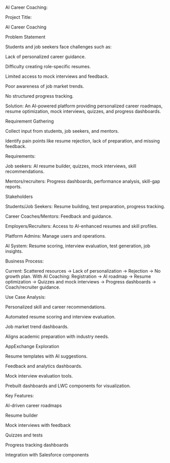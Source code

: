 AI Career Coaching:

Project Title:

AI Career Coaching

Problem Statement

Students and job seekers face challenges such as:

Lack of personalized career guidance.

Difficulty creating role-specific resumes.

Limited access to mock interviews and feedback.

Poor awareness of job market trends.

No structured progress tracking.

Solution:
An AI-powered platform providing personalized career roadmaps, resume optimization, mock interviews, quizzes, and progress dashboards.

Requirement Gathering

Collect input from students, job seekers, and mentors.

Identify pain points like resume rejection, lack of preparation, and missing feedback.

Requirements:

Job seekers: AI resume builder, quizzes, mock interviews, skill recommendations.

Mentors/recruiters: Progress dashboards, performance analysis, skill-gap reports.

Stakeholders

Students/Job Seekers: Resume building, test preparation, progress tracking.

Career Coaches/Mentors: Feedback and guidance.

Employers/Recruiters: Access to AI-enhanced resumes and skill profiles.

Platform Admins: Manage users and operations.

AI System: Resume scoring, interview evaluation, test generation, job insights.

Business Process:

Current: Scattered resources → Lack of personalization → Rejection → No growth plan.
With AI Coaching: Registration → AI roadmap → Resume optimization → Quizzes and mock interviews → Progress dashboards → Coach/recruiter guidance.

Use Case Analysis:

Personalized skill and career recommendations.

Automated resume scoring and interview evaluation.

Job market trend dashboards.

Aligns academic preparation with industry needs.

AppExchange Exploration

Resume templates with AI suggestions.

Feedback and analytics dashboards.

Mock interview evaluation tools.

Prebuilt dashboards and LWC components for visualization.

Key Features:

AI-driven career roadmaps

Resume builder

Mock interviews with feedback

Quizzes and tests

Progress tracking dashboards

Integration with Salesforce components